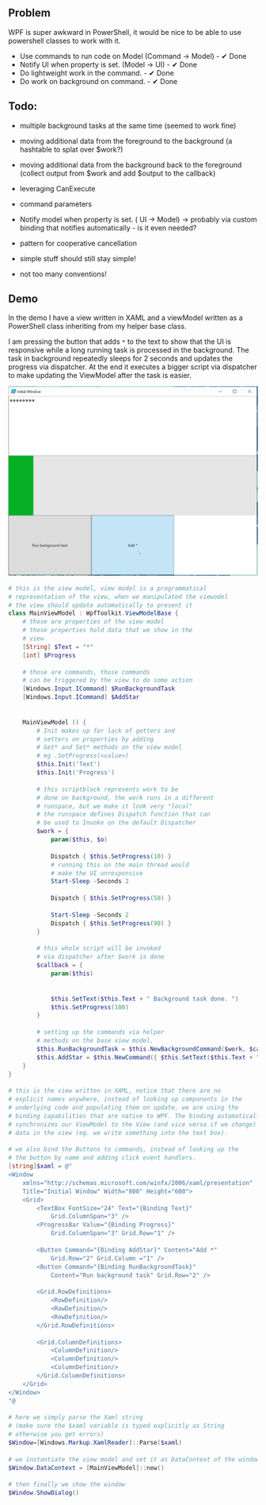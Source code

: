 ## Problem

WPF is super awkward in PowerShell, it would be nice to be able to use powershell classes to work with it.

- Use commands to run code on Model (Command -> Model) - ✔ Done
- Notify UI when property is set. (Model -> UI) - ✔ Done
- Do lightweight work in the command. - ✔ Done
- Do work on background on command.  -  ✔ Done

## Todo:

- multiple background tasks at the same time (seemed to work fine)
- moving additional data from the foreground to the background (a hashtable to splat over $work?)
- moving additional data from the background back to the foreground (collect output from $work and add $output to the callback)

- leveraging CanExecute
- command parameters

- Notify model when property is set. ( UI -> Model) -> probably via custom binding that notifies automatically - is it even needed?
- pattern for cooperative cancellation
- simple stuff should still stay simple!
- not too many conventions!

## Demo

In the demo I have a view written in XAML and a viewModel written as a PowerShell class inheriting from my helper base class.

I am pressing the button that adds `*` to the text to show that the UI is responsive while a long running task is processed in the background. The task in background repeatedly sleeps for 2 seconds and updates the progress via dispatcher. At the end it executes a bigger script via dispatcher to make updating the ViewModel after the task is easier.

![Demo](doc/mvvmpowershell.gif?raw=true)

```powershell
# this is the view model, view model is a programmatical
# representation of the view, when we manipulated the viewodel
# the view should update automatically to present it
class MainViewModel : WpfToolkit.ViewModelBase {
    # those are properties of the view model
    # those properties hold data that we show in the
    # view
    [String] $Text = "*"
    [int] $Progress

    # those are commands, those commands
    # can be triggered by the view to do some action
    [Windows.Input.ICommand] $RunBackgroundTask
    [Windows.Input.ICommand] $AddStar


    MainViewModel () {
        # Init makes up for lack of getters and
        # setters on properties by adding
        # Get* and Set* methods on the view model
        # eg .SetProgress(<value>)
        $this.Init('Text')
        $this.Init('Progress')

        # this scriptblock represents work to be
        # done on background, the work runs in a different
        # runspace, but we make it look very "local"
        # the runspace defines Dispatch function that can
        # be used to Invoke on the default Dispatcher
        $work = {
            param($this, $o)

            Dispatch { $this.SetProgress(10) }
            # running this on the main thread would
            # make the UI unresponsive
            Start-Sleep -Seconds 2

            Dispatch { $this.SetProgress(50) }

            Start-Sleep -Seconds 2
            Dispatch { $this.SetProgress(90) }
        }

        # this whole script will be invoked
        # via dispatcher after $work is done
        $callback = {  
            param($this)


            $this.SetText($this.Text + " Background task done. ")
            $this.SetProgress(100)
        }

        # setting up the commands via helper
        # methods on the base view model.
        $this.RunBackgroundTask = $this.NewBackgroundCommand($work, $callback)
        $this.AddStar = $this.NewCommand({ $this.SetText($this.Text + "*") })
    }
}

# this is the view written in XAML, notice that there are no
# explicit names anywhere, instead of looking up components in the
# underlying code and populating them on update, we are using the
# binding capabilities that are native to WPF. The binding automatically
# synchronizes our ViewModel to the View (and vice versa if we change)
# data in the view (eg. we write something into the text box).

# we also bind the Buttons to commands, instead of looking up the
# the button by name and adding click event handlers.
[string]$xaml = @"
<Window
    xmlns="http://schemas.microsoft.com/winfx/2006/xaml/presentation"
    Title="Initial Window" Width="800" Height="600">
    <Grid>
        <TextBox FontSize="24" Text="{Binding Text}"
            Grid.ColumnSpan="3" />
        <ProgressBar Value="{Binding Progress}"
            Grid.ColumnSpan="3" Grid.Row="1" />

        <Button Command="{Binding AddStar}" Content="Add *"
            Grid.Row="2" Grid.Column ="1" />
        <Button Command="{Binding RunBackgroundTask}"
            Content="Run background task" Grid.Row="2" />

        <Grid.RowDefinitions>
            <RowDefinition/>
            <RowDefinition/>
            <RowDefinition/>
        </Grid.RowDefinitions>

        <Grid.ColumnDefinitions>
            <ColumnDefinition/>
            <ColumnDefinition/>
            <ColumnDefinition/>
        </Grid.ColumnDefinitions>
    </Grid>
</Window>
"@

# here we simply parse the Xaml string
# (make sure the $xaml variable is typed explicitly as String
# otherwise you get errors)
$Window=[Windows.Markup.XamlReader]::Parse($xaml)

# we instantiate the view model and set it as DataContext of the window
$Window.DataContext = [MainViewModel]::new()

# then finally we show the window
$Window.ShowDialog()
```
